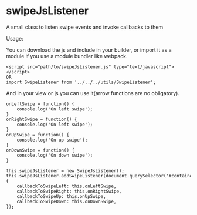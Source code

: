 # swipeJsListener
A small class to listen swipe events and invoke callbacks to them

Usage:

You can download the js and include in your builder, or import it as a module if you use a module bundler like webpack.
```
<script src="path/to/swipeJsListener.js" type="text/javascript"></script>
OR
import SwipeListener from '../../../utils/SwipeListener';
```
And in your view or js you can use it(arrow functions are no obligatory).
```
onLeftSwipe = function() {
    console.log('On left swipe');
}
onRightSwipe = function() {
    console.log('On left swipe');
}
onUpSwipe = function() {
    console.log('On up swipe');
}
onDownSwipe = function() {
    console.log('On down swipe');
}

this.swipeJsListener = new SwipeJsListener();
this.swipeJsListener.addSwipeListener(document.querySelector('#container'), {
    callbackToSwipeLeft: this.onLeftSwipe,
    callbackToSwipeRight: this.onRightSwipe,
    callbackToSwipeUp: this.onUpSwipe,
    callbackToSwipeDown: this.onDownSwipe,
});
```

